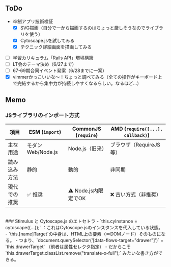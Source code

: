 ## ToDo
- 卒制アプリ技術検証
  - [x] SVG描画（自分で一から描画するのはちょっと厳しそうなのでライブラリを使う）
  - [x] Cytoscape.jsを試してみる
  - [x] テクニック詳細画面を描画してみる
- [ ] 学習カリキュラム「Rails API」環境構築
- [ ] LT会のテーマ決め（6/27まで）
- [ ] 67-69期合同イベント発案（6/28までに一案）
- [x] vimmerかっこいいな〜！ちょっと調べてみる（全ての操作がキーボード上で完結するから集中力が持続しやすくなるらしい。なるほど...）

## Memo
### JSライブラリのインポート方式

| 項目     | ESM (`import`) | CommonJS (`require`) | AMD (`require([...], callback)`) |
| ------ | -------------- | -------------------- | -------------------------------- |
| 主な用途   | モダンWeb/Node.js | Node.js（旧来）          | ブラウザ（RequireJS等）                 |
| 読み込み方法 | 静的             | 動的                   | 非同期                              |
| 現代での推奨 | ✅ 推奨           | ⚠️ Node.js内限定でOK     | ❌ 古い方式（非推奨）                      |
<br>
### Stimulus と Cytoscape.js のエトセトラ
- `this.cyInstance = cytoscape({...});` ：これはCytoscope.jsのインスタンスを代入している状態。
- `this.[name]Target`の中身は、HTML上の要素（＝DOMノード）そのものになる。
  - つまり、`document.querySelector('[data-flows-target="drawer"]')` = `this.drawerTarget` （前者は属性セレクタ指定）
  - だからこそ `this.drawerTarget.classList.remove("translate-x-full");` みたいな書き方ができる。